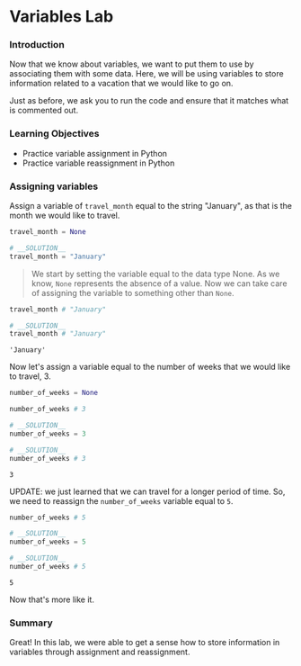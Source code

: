 
# Variables Lab

### Introduction

Now that we know about variables, we want to put them to use by associating them with some data.  Here, we will be using variables to store information related to a vacation that we would like to go on.

Just as before, we ask you to run the code and ensure that it matches what is commented out.

### Learning Objectives

* Practice variable assignment in Python
* Practice variable reassignment in Python

### Assigning variables

Assign a variable of `travel_month` equal to the string "January", as that is the month we would like to travel.


```python
travel_month = None
```


```python
# __SOLUTION__ 
travel_month = "January"
```

> We start by setting the variable equal to the data type None.  As we know, `None` represents the absence of a value. Now we can take care of assigning the variable to something other than `None`.


```python
travel_month # "January"
```


```python
# __SOLUTION__ 
travel_month # "January"
```




    'January'



Now let's assign a variable equal to the number of weeks that we would like to travel, 3. 


```python
number_of_weeks = None
```


```python
number_of_weeks # 3
```


```python
# __SOLUTION__ 
number_of_weeks = 3
```


```python
# __SOLUTION__ 
number_of_weeks # 3
```




    3



UPDATE: we just learned that we can travel for a longer period of time. So, we need to reassign the `number_of_weeks` variable equal to `5`.


```python
number_of_weeks # 5
```


```python
# __SOLUTION__ 
number_of_weeks = 5
```


```python
# __SOLUTION__ 
number_of_weeks # 5
```




    5



Now that's more like it.

### Summary

Great! In this lab, we were able to get a sense how to store information in variables through assignment and reassignment.
